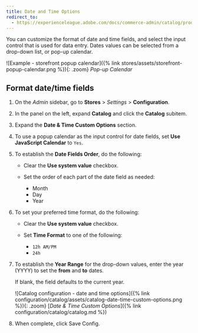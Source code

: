 ```yaml
---
title: Date and Time Options
redirect_to:
  - https://experienceleague.adobe.com/docs/commerce-admin/catalog/product-attributes/attributes-input-types.html#date-and-time-options
---
```


You can customize the format of date and time fields, and select the input control that is used for data entry. Dates values can be selected from a drop-down list, or pop-up calendar.

![Example - storefront popup calendar]({% link stores/assets/storefront-popup-calendar.png %}){: .zoom}
_Pop-up Calendar_

## Format date/time fields

1. On the _Admin_ sidebar, go to **Stores** > _Settings_ > **Configuration**.

1. In the panel on the left, expand **Catalog** and click the **Catalog** subitem.

1. Expand the **Date & Time Custom Options** section.

1. To use a popup calendar as the input control for date fields, set **Use JavaScript Calendar** to `Yes`.

1. To establish the **Date Fields Order**, do the following:

   - Clear the **Use system value** checkbox.

   - Set the order of each part of the date field as needed:

      - Month
      - Day
      - Year

1. To set your preferred time format, do the following:

   - Clear the **Use system value** checkbox.

   - Set **Time Format** to one of the following:

      - `12h AM/PM`
      - `24h`

1. To establish the **Year Range** for the drop-down values, enter the year (YYYY) to set the **from** and **to** dates.

    If blank, the field defaults to the current year.

    ![Catalog configuration - date and time options]({% link configuration/catalog/assets/catalog-date-time-custom-options.png %}){: .zoom}
    [_Date & Time Custom Options_]({% link configuration/catalog/catalog.md %})

1. When complete, click <span class="btn">Save Config</span>.
